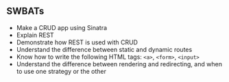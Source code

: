 ## SWBATs
- Make a CRUD app using Sinatra
- Explain REST
- Demonstrate how REST is used with CRUD
- Understand the difference between static and dynamic routes
- Know how to write the following HTML tags: `<a>`, `<form>`, `<input>`
- Understand the difference between rendering and redirecting, and when to use one strategy or the other